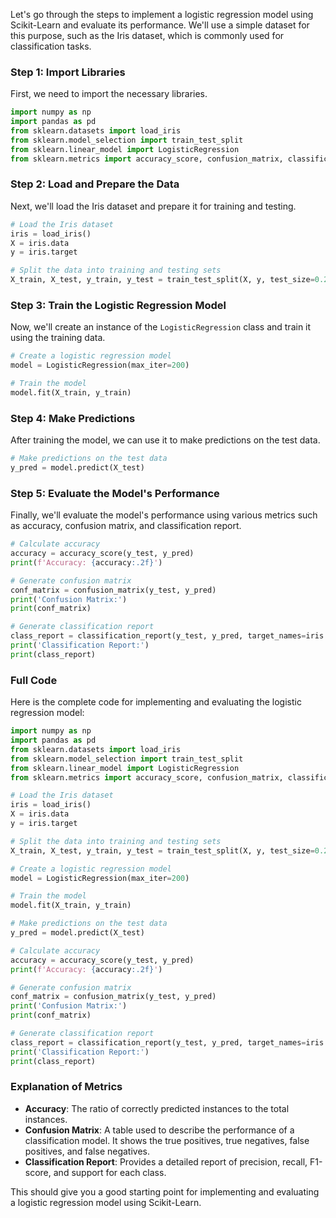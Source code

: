 Let's go through the steps to implement a logistic regression model using Scikit-Learn and evaluate its performance. We'll use a simple dataset for this purpose, such as the Iris dataset, which is commonly used for classification tasks.

### Step 1: Import Libraries

First, we need to import the necessary libraries.

```python
import numpy as np
import pandas as pd
from sklearn.datasets import load_iris
from sklearn.model_selection import train_test_split
from sklearn.linear_model import LogisticRegression
from sklearn.metrics import accuracy_score, confusion_matrix, classification_report
```

### Step 2: Load and Prepare the Data

Next, we'll load the Iris dataset and prepare it for training and testing.

```python
# Load the Iris dataset
iris = load_iris()
X = iris.data
y = iris.target

# Split the data into training and testing sets
X_train, X_test, y_train, y_test = train_test_split(X, y, test_size=0.2, random_state=42)
```

### Step 3: Train the Logistic Regression Model

Now, we'll create an instance of the `LogisticRegression` class and train it using the training data.

```python
# Create a logistic regression model
model = LogisticRegression(max_iter=200)

# Train the model
model.fit(X_train, y_train)
```

### Step 4: Make Predictions

After training the model, we can use it to make predictions on the test data.

```python
# Make predictions on the test data
y_pred = model.predict(X_test)
```

### Step 5: Evaluate the Model's Performance

Finally, we'll evaluate the model's performance using various metrics such as accuracy, confusion matrix, and classification report.

```python
# Calculate accuracy
accuracy = accuracy_score(y_test, y_pred)
print(f'Accuracy: {accuracy:.2f}')

# Generate confusion matrix
conf_matrix = confusion_matrix(y_test, y_pred)
print('Confusion Matrix:')
print(conf_matrix)

# Generate classification report
class_report = classification_report(y_test, y_pred, target_names=iris.target_names)
print('Classification Report:')
print(class_report)
```

### Full Code

Here is the complete code for implementing and evaluating the logistic regression model:

```python
import numpy as np
import pandas as pd
from sklearn.datasets import load_iris
from sklearn.model_selection import train_test_split
from sklearn.linear_model import LogisticRegression
from sklearn.metrics import accuracy_score, confusion_matrix, classification_report

# Load the Iris dataset
iris = load_iris()
X = iris.data
y = iris.target

# Split the data into training and testing sets
X_train, X_test, y_train, y_test = train_test_split(X, y, test_size=0.2, random_state=42)

# Create a logistic regression model
model = LogisticRegression(max_iter=200)

# Train the model
model.fit(X_train, y_train)

# Make predictions on the test data
y_pred = model.predict(X_test)

# Calculate accuracy
accuracy = accuracy_score(y_test, y_pred)
print(f'Accuracy: {accuracy:.2f}')

# Generate confusion matrix
conf_matrix = confusion_matrix(y_test, y_pred)
print('Confusion Matrix:')
print(conf_matrix)

# Generate classification report
class_report = classification_report(y_test, y_pred, target_names=iris.target_names)
print('Classification Report:')
print(class_report)
```

### Explanation of Metrics

- **Accuracy**: The ratio of correctly predicted instances to the total instances.
- **Confusion Matrix**: A table used to describe the performance of a classification model. It shows the true positives, true negatives, false positives, and false negatives.
- **Classification Report**: Provides a detailed report of precision, recall, F1-score, and support for each class.

This should give you a good starting point for implementing and evaluating a logistic regression model using Scikit-Learn.
